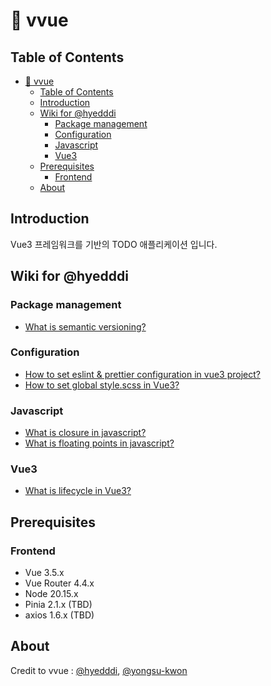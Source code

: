 # 📄 vvue

## Table of Contents

- [📄 vvue](#-vvue)
  - [Table of Contents](#table-of-contents)
  - [Introduction](#introduction)
  - [Wiki for @hyedddi](#wiki-for-hyedddi)
    - [Package management](#package-management)
    - [Configuration](#configuration)
    - [Javascript](#javascript)
    - [Vue3](#vue3)
  - [Prerequisites](#prerequisites)
    - [Frontend](#frontend)
  - [About](#about)

## Introduction

Vue3 프레임워크를 기반의 TODO 애플리케이션 입니다.

## Wiki for @hyedddi

### Package management

- [What is semantic versioning?](https://github.com/hyedddi/vvvue/wiki/What-is-semantic-versioning%3F)

### Configuration

- [How to set eslint & prettier configuration in vue3 project?](https://github.com/hyedddi/vvvue/wiki/How-to-set-eslint-&-prettier-configuration-in-vue3-project%3F)
- [How to set global style.scss in Vue3?](https://github.com/hyedddi/vvvue/wiki/How-to-set-global-style.scss-in-Vue3-%3F)

### Javascript

- [What is closure in javascript?](https://github.com/hyedddi/vvvue/wiki/What-is-closure-in-javascript%3F)
- [What is floating points in javascript?](https://github.com/hyedddi/vvvue/wiki/What-is-floating-points-in-javascript%3F)

### Vue3

- [What is lifecycle in Vue3?](https://github.com/hyedddi/vvvue/wiki/What-is-lifecycle-in-Vue3%3F)

## Prerequisites

### Frontend

- Vue 3.5.x
- Vue Router 4.4.x
- Node 20.15.x
- Pinia 2.1.x (TBD)
- axios 1.6.x (TBD)

## About

Credit to vvue : [@hyedddi](https://www.github.com/hyedddi), [@yongsu-kwon](https://www.github.com/yongsu-kwon)
